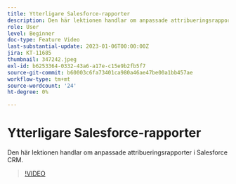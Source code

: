 ```yaml
---
title: Ytterligare Salesforce-rapporter
description: Den här lektionen handlar om anpassade attribueringsrapporter i Salesforce CRM.
role: User
level: Beginner
doc-type: Feature Video
last-substantial-update: 2023-01-06T00:00:00Z
jira: KT-11685
thumbnail: 347242.jpeg
exl-id: b6253364-0332-43a6-a17e-c15e9b2fb5f7
source-git-commit: b60003c6fa73401ca980a46ae47be00a1bb457ae
workflow-type: tm+mt
source-wordcount: '24'
ht-degree: 0%

---
```


# Ytterligare Salesforce-rapporter

Den här lektionen handlar om anpassade attribueringsrapporter i Salesforce CRM.

>[!VIDEO](https://video.tv.adobe.com/v/347242/?quality=12&learn=on)
